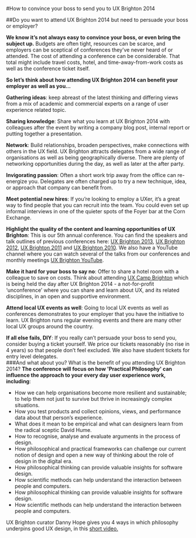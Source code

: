 ---
---
#How to convince your boss to send you to UX Brighton 2014

##Do you want to attend UX Brighton 2014 but need to persuade your boss or employer? 

**We know it’s not always easy to convince your boss, or even bring the subject up.** 
Budgets are often tight, resources can be scarce, and employers can be sceptical of conferences they’ve never heard of or attended. The cost of attending a conference can be considerable. That total might include travel costs, hotel, and time-away-from-work costs as well as the conference ticket itself. 

**So let’s think about how attending UX Brighton 2014 can benefit your employer as well as you…**

**Gathering ideas**: keep abreast of the latest thinking and differing views from a mix of academic and commercial experts on a range of user experience related topic.

**Sharing knowledge**: Share what you learn at UX Brighton 2014 with colleagues after the event by writing a company blog post, internal report or putting together a presentation.

**Network**: Build relationships, broaden perspectives, make connections with others in the UX field. UX Brighton attracts delegates from a wide range of organisations as well as being geographically diverse. There are plenty of networking opportunities during the day, as well as later at the after party.

**Invigorating passion**: Often a short work trip away from the office can re-energize you. Delegates are often charged up to try a new technique, idea, or approach that company can benefit from.

**Meet potential new hires**: If you’re looking to employ a UXer, it’s a great way to find people that you can recruit into the team. You could even set up informal interviews in one of the quieter spots of the Foyer bar at the Corn Exchange.

**Highlight the quality of the content and learning opportunities of UX Brighton**: This is our 5th annual conference. You can find the speakers and talk outlines of previous conferences here: [UX Brighton 2013](http://uxbrighton.org.uk/2013/),  [UX Brighton 2012](http://uxbrighton.org.uk/2012/), [UX Brighton 2011](http://uxbrighton.org.uk/2011/) and [UX Brighton 2010](http://uxbrighton.org.uk/2010/). We also have a YouTube channel where you can watch several of the talks from our conferences and monthly meetings [UX Brighton YouTube](https://www.youtube.com/channel/UC9hOYRFJn2NgV406gr9jajw). 

**Make it hard for your boss to say no**: Offer to share a hotel room with a colleague to save on costs. Think about attending [UX Camp Brighton](http://uxcampbrighton.org.uk) which is being held the day after UX Brighton 2014 - a not-for-profit ‘unconference’ where you can share and learn about UX, and its related disciplines, in an open and supportive environment.

**Attend local UX events as well**: Going to local UX events as well as conferences demonstrates to your employer that you have the initiative to learn. UX Brighton runs regular evening events and there are many other local UX groups around the country.

**If all else fails, DIY**: If you really can’t persuade your boss to send you, consider buying a ticket yourself. We price our tickets reasonably (no rise in 4 years) so that people don’t feel excluded. We also have student tickets for entry level delegates.  
###And what about you? What is the benefit of you attending UX Brighton 2014?
**The conference will focus on how 'Practical Philosophy' can influence the approach to your every day user experience work, including**:

* How we can help organisations become more resilient and sustainable; to help them not just to survive but thrive in increasingly complex situations.  
* How you test products and collect opinions, views, and performance data about that person’s experience.  
* What does it mean to be empirical and what can designers learn from the radical sceptic David Hume.  
* How to recognise, analyse and evaluate arguments in the process of design.  
* How philosophical and practical frameworks can challenge our current notion of design and open a new way of thinking about the role of design in the digital era.  
* How philosophical thinking can provide valuable insights for software design.  
* How scientific methods can help understand the interaction between people and computers.  
* How philosophical thinking can provide valuable insights for software design.  
* How scientific methods can help understand the interaction between people and computers.  

UX Brighton curator Danny Hope gives you 4 ways in which philosophy underpins good UX design, in this [short video.](http://uxbrighton.org.uk/2014/#video)  

